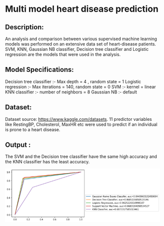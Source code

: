 # Multi model heart disease prediction

## Description: 
  An analysis and comparison between various supervised machine learning models was performed on an extensive data set of heart-disease patients. SVM, KNN, Gaussian NB classifier,  Decision tree classifier and Logistic regression are the models that were used in the analysis. 
  
## Model Specifications:
Decision tree classifier :- Max depth = 4 , random state = 1
Logistic regression :- Max iterations = 140, random state = 0 
SVM :- kernel = linear
KNN classifier :-  number of neighbors = 8 
Gaussian NB :- default

## Dataset:  
Dataset source: https://www.kaggle.com/datasets. 
11 predictor variables like RestingBP, Cholesterol, MaxHR etc were used to predict if an individual is prone to a heart disease.
  
## Output :  
  The SVM and the Decision tree classifier have the same high accuracy and the KNN classifier has the least accuracy.  
  
  <img src="output_graph.png">




